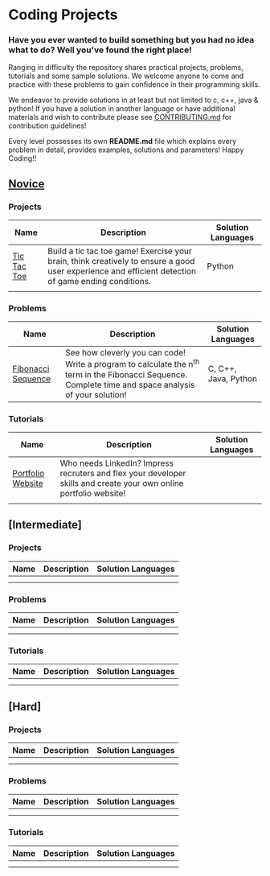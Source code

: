 # Coding Projects

### Have you ever wanted to build something but you had no idea what to do? Well you've found the right place!
Ranging in difficulty the repository shares practical projects, problems, tutorials and some sample solutions. We welcome anyone to come and practice with these problems to gain confidence in their programming skills.

We endeavor to provide solutions in at least but not limited to c, c++, java & python! If you have a solution in another language or have additional materials and wish to contribute please see [CONTRIBUTING.md](CONTRIBUTING.md) for contribution guidelines!

Every level possesses its own **README.md** file which explains every problem in detail, provides examples, solutions and parameters! Happy Coding!!

## [Novice](/Novice/README.md)
### Projects

| Name | Description | Solution Languages |
| --- | --- | --- |
| [Tic Tac Toe](https://github.com/EvelynAdams/Coding-Projects/blob/main/Novice/README.md#Tic-Tac-Toe)  | Build a tic tac toe game! Exercise your brain, think creatively to ensure a good user experience and efficient detection of game ending conditions. | Python |
|  | | |

### Problems

| Name | Description | Solution Languages |
| --- | --- |--- |
| [Fibonacci Sequence](https://github.com/EvelynAdams/Coding-Projects/blob/main/Novice/README.md#fibonacci-sequence) | See how cleverly you can code! Write a program to calculate the n<sup>th</sup> term in the Fibonacci Sequence. Complete time and space analysis of your solution! | C, C++, Java, Python |

### Tutorials

| Name | Description | Solution Languages |
| --- | --- | --- |
| [Portfolio Website](Novice/README.md#Portfolio-Website) | Who needs LinkedIn? Impress recruters and flex your developer skills and create your own online portfolio website! | |
|  | | |

## [Intermediate]
### Projects

| Name | Description | Solution Languages |
| --- | --- | --- |
|  | | |
|  | | |

### Problems

| Name | Description | Solution Languages |
| --- | --- | --- |
|  | | |
|  | | |

### Tutorials

| Name | Description | Solution Languages |
| --- | --- | --- |
|  | | |
|  | | |


## [Hard]
### Projects

| Name | Description | Solution Languages |
| --- | --- | --- |
|  | | |
|  | | |

### Problems

| Name | Description | Solution Languages |
| --- | --- | --- |
|  | | |
|  | | |

### Tutorials

| Name | Description | Solution Languages |
| --- | --- | --- |
|  | | |
|  | | |

